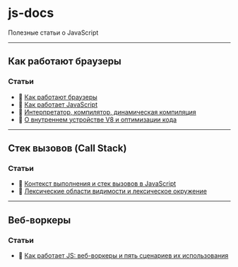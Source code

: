 # js-docs
Полезные статьи о JavaScript

---

## Как работают браузеры

### Статьи

- 🔗 [Как работают браузеры](https://developer.mozilla.org/ru/docs/Web/Performance/How_browsers_work)
- 🔗 [Как работает JavaScript](https://medium.com/nuances-of-programming/%D0%BA%D0%B0%D0%BA-%D1%80%D0%B0%D0%B1%D0%BE%D1%82%D0%B0%D0%B5%D1%82-javascript-cdbef3f20a66)
- 🔗 [Интерпретатор, компилятор, динамическая компиляция](http://jsflow.org/docs/js-engines/)
- 🔗 [О внутреннем устройстве V8 и оптимизации кода](https://habr.com/ru/company/ruvds/blog/337460/)


---

## Стек вызовов (Call Stack)

### Статьи

- 🔗 [Контекст выполнения и стек вызовов в JavaScript](https://habr.com/ru/company/ruvds/blog/422089/)
- 🔗 [Лексические области видимости и лексическое окружение](http://jsflow.org/docs/lex-env/)
---

## Веб-воркеры

### Статьи

- 🔗 [Как работает JS: веб-воркеры и пять сценариев их использования](https://habr.com/ru/company/ruvds/blog/348424/)